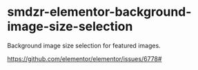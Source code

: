# smdzr-elementor-background-image-size-selection

Background image size selection for featured images.

https://github.com/elementor/elementor/issues/6778#
